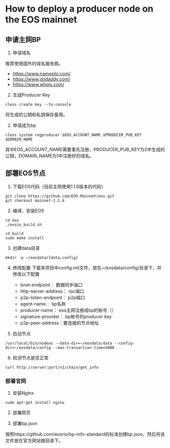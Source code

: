 # How to deploy a producer node on the EOS mainnet

## 申请主网BP

1. 申请域名

推荐使用国外的域名服务商。

  * https://www.namesilo.com/
  * https://www.godaddy.com/
  * https://www.whois.com/

2. 生成Producer Key
```
cleos create key --to-console
```
将生成的公钥和私钥保存备用。

2. 申请成为bp
```
cleos system regproducer $EOS_ACCOUNT_NAME $PRODUCER_PUB_KEY $DOMAIN_NAME
```
其中EOS_ACCOUNT_NAME需要事先注册，PRODUCER_PUB_KEY为2中生成的公钥，DOMAIN_NAME为1中注册好的域名。

## 部署EOS节点

1. 下载EOS代码（目前主网使用1.1.6版本的代码）
```
git clone https://github.com/EOS-Mainnet/eos.git
git checkout mainnet-1.1.6
```

2. 编译、安装EOS
```
cd eos
./eosio_build.sh

cd build 
sudo make install
```

3. 创建data目录
```
mkdir -p ~/eosdata/{data,config}
```

4. 修改配置
下载本项目中config.init文件，放在~/eosdata/config/目录下，并修改以下配置
    
    * bnet-endpoint： 数据同步端口
    * http-server-address： rpc端口
    * p2p-listen-endpoint： p2p端口
    * agent-name： bp名称
    * producer-name： eos主网注册成bp的账号（）
    * signature-provider： bp账号的producer key
    * p2p-peer-address：要连接的节点地址

5. 启动节点
```
/usr/local/bin/nodeos --data-dir=~/eosdata/data --config-dir=~/eosdata/config --max-transaction-time=5000
```

6. 检测节点是否正常
```
curl http://server:port/v1/chain/get_info
```

### 部署官网

1. 安装Nginx
```
sudo apt-get install nginx
```
2. 部署网页

3. 部署bp.json

按照https://github.com/eosrio/bp-info-standard的标准创建bp.json，然后将该文件放在官方网站根目录下。
